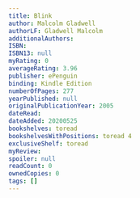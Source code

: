 ```yaml
---
title: Blink
author: Malcolm Gladwell
authorLF: Gladwell Malcolm
additionalAuthors: 
ISBN: 
ISBN13: null
myRating: 0
averageRating: 3.96
publisher: ePenguin
binding: Kindle Edition
numberOfPages: 277
yearPublished: null
originalPublicationYear: 2005
dateRead: 
dateAdded: 20200525
bookshelves: toread
bookshelvesWithPositions: toread 4
exclusiveShelf: toread
myReview: 
spoiler: null
readCount: 0
ownedCopies: 0
tags: []
---
```



